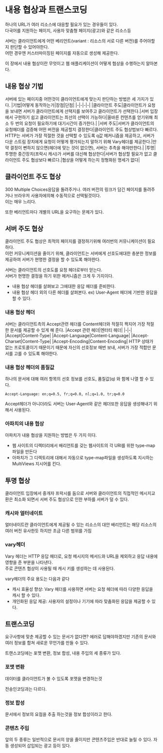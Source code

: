 # 내용 협상과 트랜스코딩
하나의 URL가 여러 리소스에 대응할 필요가 있는 경우들이 있다.<br>
다국어를 지원하는 페이지, 사용자 맞춤형 페이지(광고)와 같은 리소스등

서버는 클라이언트에게 어떤 베리언트(variant : 리소스의 서로 다른 버전)를 주어야할지 판단할 수 있어야한다.<br>
어떤 경우엔 커스터마이징된 페이지를 자동으로 생성해 제공한다.

이 장에서 내용 협상이란 무엇이고 웹 애플리케이션이 어떻게 협상을 수행하는지 알아본다.

## 내용 협상 기법
서버에 있는 페이지중 어떤것이 클라이언트에게 맞는지 판단하는 방법은 세 가지가 있다.
|기법|어떻게 동작하는가|장점|단점|
|-|-|-|-|
|클라이언트 주도|클라이언트가 요청을 보내면 서버가 클라이언트에게 선택지를 보여주고 클라이언트가 선택한다.|서버 입장에서 구현하기 쉽고 클라이언트는 최선의 선택이 가능하다|올바른 컨텐츠를 얻기위해 최소 두 번의 요청이 필요하기에 대기시간이 증가한다.|
|서버 주도|서버가 클라이언트의 요청헤더를 검증해 어떤 버전을 제공할지 결정한다|클라이언트 주도 협상법보다 빠르다. HTTP는 서버가 가장 적절한 것을 선택할 수 있도록 q값 메커니즘을 제공하고, 서버가 다운 스트림 장치에게 요청이 어떻게 평가되는지 말하기 위해 Vary헤더를 제공한다.|만약 결정이 뻔하지 않으면(헤더에 맞는 것이 없으면), 서버는 추측을 해야만한다.|
|투명|투명한 중간장치(프락시 캐시)가 서버를 대신해 협상한다|서버가 협상할 필요가 없고 클라이언트 주도 협상보다 빠르다.|협상을 어떻게 하는지 정형화된 명세가 없다|

## 클라이언트 주도 협상
300 Multiple Choices응답을 돌려주거나. 여러 버전의 링크가 담긴 페이지를 돌려주거나 브라우저 사용자에의해 수동적으로 선택될것이다.<br>
이는 매우 느리다.

또한 베리언트마다 개별의 URL을 요구하는 문제가 있다.
## 서버 주도 협상
클라이언트 주도 협상은 최적의 페이지를 결정하기위해 여러번의 커뮤니케이션이 필요하다.<br>
이런 커뮤니케이션을 줄이기 위해, 클라이언트는 서버에게 선호도에대한 충분한 정보를 제공하여 서버가 현명한 결정을 할 수 있도록 해야한다.

서버는 클라이언트의 선호도를 요청 헤더로부터 얻는다.<br>
서버가 현명한 결정을 하기 위한 메커니즘은 크게 두 가지이다.
- 내용 협상 헤더를 살펴보고 그에대한 응답 헤더를 준비한다.
- 내용 협상 헤더 외의 다른 헤더를 살펴본다. ex) User-Agent 헤더에 기반한 응답을 할 수 있다.
### 내용 협상 헤더
서버는 클라이언트측의 Accept관련 헤더를 Content헤더와 적절히 짝지어 가장 적절한 문서를 제공할 수 있게 해 준다.
|Accept 관련 헤더|엔터티 헤더|
|-|-|
|Accept|Content-Type|
|Accept-Language|Content-Language|
|Accept-Charset|Content-Type|
|Accept-Encoding|Content-Encoding|
HTTP 상태가 없는 프로토콜이기 때문이기 때문에 자신의 선호정보 매번 보내, 서버가 가장 적합만 문서를 고를 수 있도록 해야한다.
### 내용 협상 헤더의 품질값
하나의 문서에 대해 여러 항목의 선호 정보를 선호도, 품질값(q) 와 함께 나열 할 수 있다.
```http
Accept-Language: en;q=0.5, fr;q=0.0, nl;q=1.0, tr;q=0.0
```
Accept헤더가 아니더라도 서버는 User-Agent와 같은 헤더또한 응답을 생성해내기 위해서 사용된다.
### 아파치의 내용 협상
아파치가 내용 협상을 지원하는 방법은 두 가지 이다.
- 웹 사이트의 디렉터리에서 배리언트를 갖는 웹사이트의 각 URI를 위한 type-map파일을 만든다
- 아파치가 그 디렉토리에 대해서 자동으로 type-map파일을 생성하도록 지시하는 MultiViews 지시어를 킨다.
## 투명 협상
클라이언트 입장에서 중개자 프락시를 둠으로 서버와 클라이언트의 직접적인 메시지교환은 최소화 되면서 서버 주도 협상으로 인한 부하를 서버가 덜 수 있다.
### 캐시와 얼터네이트
얼터네이트란 클라이언트에게 제공될 수 있는 리소스의 대안 배리언트는 해당 리소스의 여러 버전
유사한듯 하지만 조금 다른 범위를 가짐
### vary헤더
Vary 헤더는 HTTP 응답 헤더로, 요청 메시지의 메서드와 URL을 제외하고 응답 내용에 영향을 준 부분을 나타낸다.
<br>주로 콘텐츠 협상이 사용될 때 캐시 키를 생성하는 데 사용된다.

vary헤더의 주요 용도는 다음과 같다
- 캐시 효율성 향상: Vary 헤더를 사용하면 서버는 요청 헤더에 따라 다양한 응답을 캐시 할 수 있다.
- 개인화된 응답 제공: 사용자의 설정이나 기기에 따라 맞춤화된 응답을 제공할 수 있다.
## 트랜스코딩
요구사항에 맞춘 제공할 수 있는 문서가 없다면? 에러로 답해야하겠지만 기존의 문서와 여러 정보를 합쳐 새로운 무언가를 만들 수 있다.

트랜스코딩에는 포맷 변환, 정보 합성, 내용 주입의 세 종류가 있다.
### 포맷 변환
데이터를 클라이언트가 볼 수 있도록 포맷을 변경하는것

전송인코딩과는 다르다.
### 정보 합성
문서에서 정보의 요점을 추출 하는것을 정보 합성이라고 한다.

### 콘텐츠 주입
앞의 두 종류는 일반적으로 문서의 양을 줄이지만 콘텐츠주입은 반대로 늘릴 수 있다.
자동 생성되어 삽입되는 광고 등이 있다.
